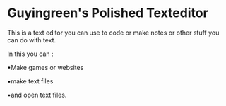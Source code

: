 # Guyingreen's Polished Texteditor

This is a text editor you can use to code or make notes or other stuff you can do with text.

In this you can :

•Make games or websites

•make text files

•and open text files.
